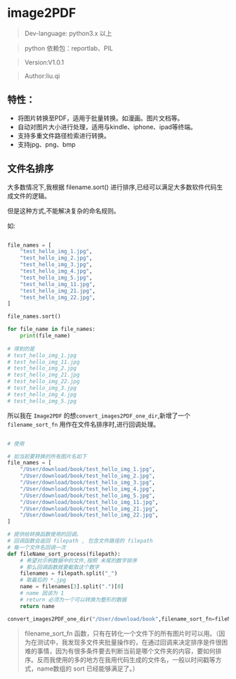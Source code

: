 # image2PDF

> Dev-language: python3.x 以上

> python 依赖包：reportlab、PIL

> Version:V1.0.1

> Author:liu.qi

## 特性：

* 将图片转换至PDF，适用于批量转换。如漫画。图片文档等。
* 自动对图片大小进行处理，适用与kindle、iphone、ipad等终端。
* 支持多重文件路径检索进行转换。
* 支持jpg、png、bmp


## 文件名排序

大多数情况下,我根据 filename.sort() 进行排序,已经可以满足大多数软件代码生成文件的逻辑。

但是这种方式,不能解决复杂的命名规则。

如: 
```python

file_names = [
    "test_hello_img_1.jpg",
    "test_hello_img_2.jpg",
    "test_hello_img_3.jpg",
    "test_hello_img_4.jpg",
    "test_hello_img_5.jpg",
    "test_hello_img_11.jpg",
    "test_hello_img_21.jpg",
    "test_hello_img_22.jpg",
]

file_names.sort()

for file_name in file_names:
    print(file_name)
    
# 得到的是
# test_hello_img_1.jpg
# test_hello_img_11.jpg
# test_hello_img_2.jpg
# test_hello_img_21.jpg
# test_hello_img_22.jpg
# test_hello_img_3.jpg
# test_hello_img_4.jpg
# test_hello_img_5.jpg

```


所以我在 `Image2PDF` 的想`convert_images2PDF_one_dir`,新增了一个 `filename_sort_fn`
用作在文件名排序时,进行回调处理。

```python

# 使用

# 如当前要转换的所有图片名如下
file_names = [
    "/User/download/book/test_hello_img_1.jpg",
    "/User/download/book/test_hello_img_2.jpg",
    "/User/download/book/test_hello_img_3.jpg",
    "/User/download/book/test_hello_img_4.jpg",
    "/User/download/book/test_hello_img_5.jpg",
    "/User/download/book/test_hello_img_11.jpg",
    "/User/download/book/test_hello_img_21.jpg",
    "/User/download/book/test_hello_img_22.jpg",
]

# 提供给转换函数使用的回调。
# 回调函数会返回 filepath , 包含文件路径的 filepath
# 每一个文件名回调一次
def fileName_sort_process(filepath):
    # 希望对示例数据中的文件,按照 末尾的数字排序
    # 那么回调函数就要截取这个数字
    filenames = filepath.split("_")
    # 取最后的 *.jpg
    name = filenames[3].split(".")[0]
    # name 因该为 1
    # return 必须为一个可以转换为整形的数据
    return name

convert_images2PDF_one_dir("/User/download/book",filename_sort_fn=fileName_sort_process)

```

> filename_sort_fn 函数，只有在转化一个文件下的所有图片时可以用。（因为在测试中，我发现多文件夹批量操作的，在通过回调来决定排序是件很困难的事情，因为有很多条件要去判断当前是哪个文件夹的内容，要如何排序。反而我使用的多的地方在我用代码生成的文件名，一般以时间戳等方式，name数组的 sort 已经能够满足了。）


